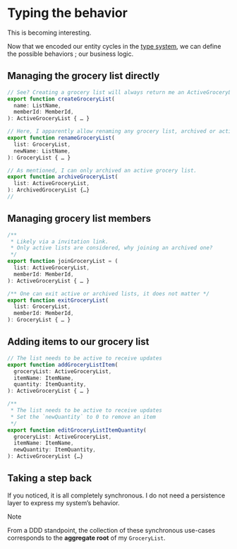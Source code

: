 # Typing the behavior

This is becoming interesting.

Now that we encoded our entity cycles in the [type system](./4-typing-entity-cycles.md), we can define the possible behaviors ; our business logic.

## Managing the grocery list directly

```ts
// See? Creating a grocery list will always return me an ActiveGroceryList.
export function createGroceryList(
  name: ListName,
  memberId: MemberId,
): ActiveGroceryList { … }

// Here, I apparently allow renaming any grocery list, archived or active.
export function renameGroceryList(
  list: GroceryList,
  newName: ListName,
): GroceryList { … }

// As mentioned, I can only archived an active grocery list.
export function archiveGroceryList(
  list: ActiveGroceryList,
): ArchivedGroceryList {…}
//
```

## Managing grocery list members

```ts
/**
 * Likely via a invitation link.
 * Only active lists are considered, why joining an archived one?
 */
export function joinGroceryList = (
  list: ActiveGroceryList,
  memberId: MemberId,
): ActiveGroceryList { … }

/** One can exit active or archived lists, it does not matter */
export function exitGroceryList(
  list: GroceryList,
  memberId: MemberId,
): GroceryList { … }
```

## Adding items to our grocery list

```ts
// The list needs to be active to receive updates
export function addGroceryListItem(
  groceryList: ActiveGroceryList,
  itemName: ItemName,
  quantity: ItemQuantity,
): ActiveGroceryList { … }

/**
 * The list needs to be active to receive updates
 * Set the `newQuantity` to 0 to remove an item
 */
export function editGroceryListItemQuantity(
  groceryList: ActiveGroceryList,
  itemName: ItemName,
  newQuantity: ItemQuantity,
): ActiveGroceryList {…}
```

## Taking a step back

If you noticed, it is all completely synchronous. I do not need a persistence layer to express my system’s behavior.

> [!NOTE]
> From a DDD standpoint, the collection of these synchronous use-cases corresponds to the **aggregate root** of my `GroceryList`.
